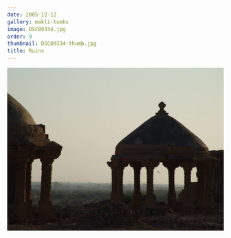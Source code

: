 ```yaml
---
date: 2005-12-12
gallery: makli-tombs
image: DSC09334.jpg
order: 9
thumbnail: DSC09334-thumb.jpg
title: Ruins
---
```


![Ruins](./DSC09334.jpg)